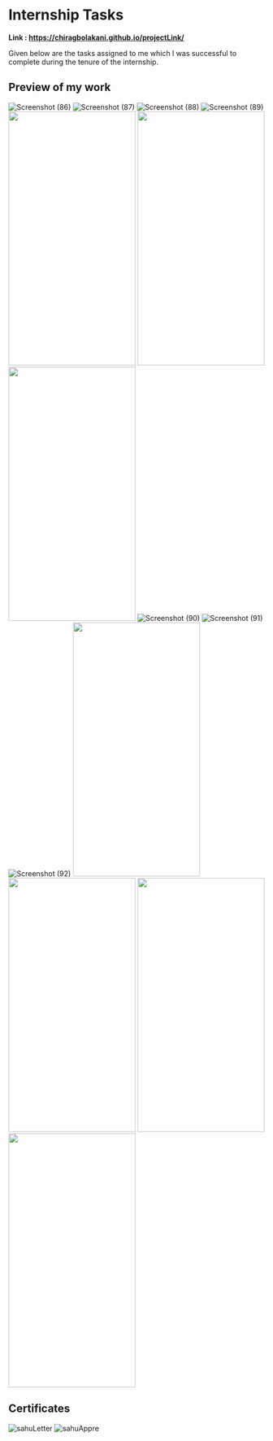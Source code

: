 # Internship Tasks

**Link : https://chiragbolakani.github.io/projectLink/**

Given below are the tasks assigned to me which I was successful to complete during the tenure of the internship. 

## Preview of my work
![Screenshot (86)](https://user-images.githubusercontent.com/62014238/95851579-0b2e1600-0d70-11eb-8380-375fcf1c6f46.png)
![Screenshot (87)](https://user-images.githubusercontent.com/62014238/95857096-bd69db80-0d78-11eb-84d7-147007614407.png)
![Screenshot (88)](https://user-images.githubusercontent.com/62014238/95857295-0588fe00-0d79-11eb-81b7-d6c4a7397e70.png)
![Screenshot (89)](https://user-images.githubusercontent.com/62014238/95858278-7846a900-0d7a-11eb-93fa-11667388f02d.png)
<img src = "https://user-images.githubusercontent.com/62014238/95859110-ba241f00-0d7b-11eb-921f-bbeb03f3b596.jpg" width = "250px" height = "500px">
<img src = "https://user-images.githubusercontent.com/62014238/95860336-8c3fda00-0d7d-11eb-8982-2dee2c7f74cc.jpg" width = "250px" height = "500px">
<img src = "https://user-images.githubusercontent.com/62014238/95860596-e04abe80-0d7d-11eb-90db-1adec8467080.jpg" width = "250px" height = "500px">
![Screenshot (90)](https://user-images.githubusercontent.com/62014238/95860999-74b52100-0d7e-11eb-968b-2757ebf6f920.png)
![Screenshot (91)](https://user-images.githubusercontent.com/62014238/95861431-10469180-0d7f-11eb-8110-dc1ad49b3423.png)
![Screenshot (92)](https://user-images.githubusercontent.com/62014238/95861525-30765080-0d7f-11eb-8c61-564e69a1305f.png)
<img src = "https://user-images.githubusercontent.com/62014238/95861678-6ddade00-0d7f-11eb-8986-a3a32fb9a67a.jpg" width = "250px" height = "500px">
<img src = "https://user-images.githubusercontent.com/62014238/95862186-230d9600-0d80-11eb-96a9-0263772cc10a.jpg" width = "250px" height = "500px">
<img src = "https://user-images.githubusercontent.com/62014238/95863906-5d783280-0d82-11eb-97d3-a2d24f7bdd10.jpg" width = "250px" height = "500px">
<img src = "https://user-images.githubusercontent.com/62014238/95864092-931d1b80-0d82-11eb-990e-9b51eca7ab53.jpg" width = "250px" height ="500px">

## Certificates 
![sahuLetter](https://user-images.githubusercontent.com/62014238/95864776-80efad00-0d83-11eb-8a60-9792a211b39e.jpg)
![sahuAppre](https://user-images.githubusercontent.com/62014238/95864885-9c5ab800-0d83-11eb-85dc-e37fd7cdd590.jpg)


